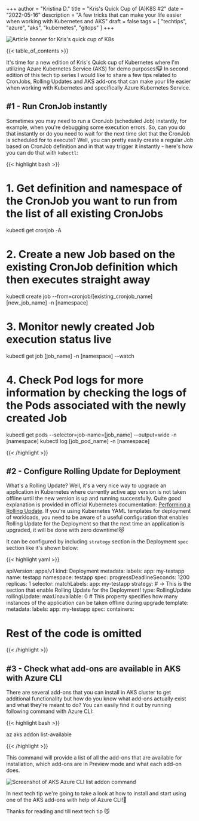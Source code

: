 +++
author = "Kristina D."
title = "Kris's Quick Cup of (A)K8S #2"
date = "2022-05-16"
description = "A few tricks that can make your life easier when working with Kubernetes and AKS"
draft = false
tags = [
    "techtips",
    "azure",
    "aks",
    "kubernetes",
    "gitops"
]
+++

![Article banner for Kris's quick cup of K8s](../../images/tech_tips/techtip_5.png)

{{< table_of_contents >}}

It\'s time for a new edition of Kris\'s Quick cup of Kubernetes where I\'m utilizing Azure Kubernetes Service (AKS) for demo purposes!😺
In second edition of this tech tip series I would like to share a few tips related to CronJobs, Rolling Updates and AKS add-ons that can make your life easier when working with Kubernetes and specifically Azure Kubernetes Service.

## #1 - Run CronJob instantly

Sometimes you may need to run a CronJob (scheduled Job) instantly, for example, when you\'re debugging some execution errors. So, can you do that instantly or do you need to wait for the next time slot that the CronJob is scheduled for to execute? Well, you can pretty easily create a regular Job based on CronJob definition and in that way trigger it instantly - here\'s how you can do that with ```kubectl```:

{{< highlight bash >}}
# 1. Get definition and namespace of the CronJob you want to run from the list of all existing CronJobs
kubectl get cronjob -A

# 2.  Create a new Job based on the existing CronJob definition which then executes straight away
kubectl create job --from=cronjob/[existing_cronjob_name] [new_job_name] -n [namespace]

# 3. Monitor newly created Job execution status live
kubectl get job [job_name] -n [namespace] --watch

# 4. Check Pod logs for more information by checking the logs of the Pods associated with the newly created Job
kubectl get pods --selector=job-name=[job_name] --output=wide -n [namespace]
kubectl log [job_pod_name] -n [namespace]

{{< /highlight >}}

## #2 - Configure Rolling Update for Deployment

What\'s a Rolling Update? Well, it\'s a very nice way to upgrade an application in Kubernetes where currently active app version is not taken offline until the new version is up and running successfully. Quite good explanation is provided in official Kubernetes documentation: [Performing a Rolling Update](https://kubernetes.io/docs/tutorials/kubernetes-basics/update/update-intro/). If you\'re using Kubernetes YAML templates for deployment of workloads, you need to be aware of a useful configuration that enables Rolling Update for the Deployment so that the next time an application is upgraded, it will be done with zero downtime!😻

It can be configured by including ```strategy``` section in the Deployment ```spec``` section like it\'s shown below:

{{< highlight yaml >}}

apiVersion: apps/v1
kind: Deployment
metadata:
  labels:
    app: my-testapp
  name: testapp
  namespace: testapp
spec:
  progressDeadlineSeconds: 1200
  replicas: 1
  selector:
    matchLabels:
      app: my-testapp
  strategy: # -> This is the section that enable Rolling Update for the Deployment! 
    type: RollingUpdate
    rollingUpdate:
      maxUnavailable: 0 # This property specifies how many instances of the application can be taken offline during upgrade
  template:
    metadata:
      labels:
        app: my-testapp
    spec:
      containers:

# Rest of the code is omitted

{{< /highlight >}}

## #3 - Check what add-ons are available in AKS with Azure CLI

There are several add-ons that you can install in AKS cluster to get additional functionality but how do you know what add-ons actually exist and what they\'re meant to do? You can easily find it out by running following command with Azure CLI:

{{< highlight bash >}}

az aks addon list-available

{{< /highlight >}}

This command will provide a list of all the add-ons that are available for installation, which add-ons are in Preview mode and what each add-on does.

![Screenshot of AKS Azure CLI list addon command](../../images/tech_tips/ak8s_az_addon_list.png)

In next tech tip we\'re going to take a look at how to install and start using one of the AKS add-ons with help of Azure CLI!🦾

Thanks for reading and till next tech tip 😼